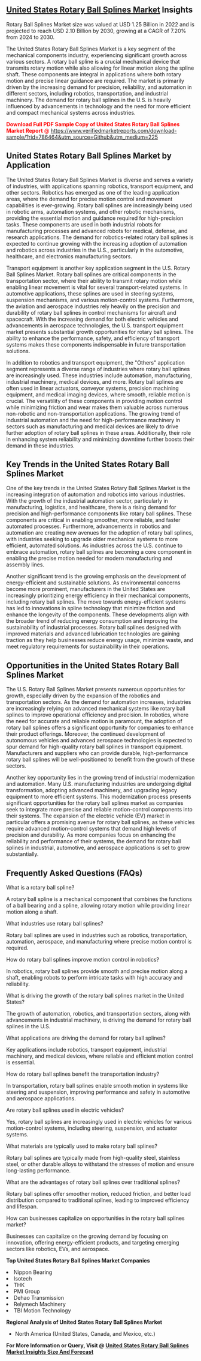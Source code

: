 <h2><a href="https://www.verifiedmarketreports.com/download-sample/?rid=786464&amp;utm_source=Github&amp;utm_medium=225" target="_blank">United States Rotary Ball Splines Market</a> Insights</h2><p>Rotary Ball Splines Market size was valued at USD 1.25 Billion in 2022 and is projected to reach USD 2.10 Billion by 2030, growing at a CAGR of 7.20% from 2024 to 2030.</p><p><p>The United States Rotary Ball Splines Market is a key segment of the mechanical components industry, experiencing significant growth across various sectors. A rotary ball spline is a crucial mechanical device that transmits rotary motion while also allowing for linear motion along the spline shaft. These components are integral in applications where both rotary motion and precise linear guidance are required. The market is primarily driven by the increasing demand for precision, reliability, and automation in different sectors, including robotics, transportation, and industrial machinery. The demand for rotary ball splines in the U.S. is heavily influenced by advancements in technology and the need for more efficient and compact mechanical systems across industries.</p> <p><p><span class=""><span style="color: #ff0000;"><strong>Download Full PDF Sample Copy of United States Rotary Ball Splines Market Report</strong> @ </span><a href="https://www.verifiedmarketreports.com/download-sample/?rid=786464&amp;utm_source=Github&amp;utm_medium=225" target="_blank">https://www.verifiedmarketreports.com/download-sample/?rid=786464&amp;utm_source=Github&amp;utm_medium=225</a></span></p></p> <h2>United States Rotary Ball Splines Market by Application</h2> <p>The United States Rotary Ball Splines Market is diverse and serves a variety of industries, with applications spanning robotics, transport equipment, and other sectors. Robotics has emerged as one of the leading application areas, where the demand for precise motion control and movement capabilities is ever-growing. Rotary ball splines are increasingly being used in robotic arms, automation systems, and other robotic mechanisms, providing the essential motion and guidance required for high-precision tasks. These components are used in both industrial robots for manufacturing processes and advanced robots for medical, defense, and research applications. The demand for robotics-related rotary ball splines is expected to continue growing with the increasing adoption of automation and robotics across industries in the U.S., particularly in the automotive, healthcare, and electronics manufacturing sectors.</p> <p>Transport equipment is another key application segment in the U.S. Rotary Ball Splines Market. Rotary ball splines are critical components in the transportation sector, where their ability to transmit rotary motion while enabling linear movement is vital for several transport-related systems. In automotive applications, these splines are used in steering systems, suspension mechanisms, and various motion-control systems. Furthermore, the aviation and aerospace industries rely heavily on the precision and durability of rotary ball splines in control mechanisms for aircraft and spacecraft. With the increasing demand for both electric vehicles and advancements in aerospace technologies, the U.S. transport equipment market presents substantial growth opportunities for rotary ball splines. The ability to enhance the performance, safety, and efficiency of transport systems makes these components indispensable in future transportation solutions.</p> <p>In addition to robotics and transport equipment, the "Others" application segment represents a diverse range of industries where rotary ball splines are increasingly used. These industries include automation, manufacturing, industrial machinery, medical devices, and more. Rotary ball splines are often used in linear actuators, conveyor systems, precision machining equipment, and medical imaging devices, where smooth, reliable motion is crucial. The versatility of these components in providing motion control while minimizing friction and wear makes them valuable across numerous non-robotic and non-transportation applications. The growing trend of industrial automation and the need for high-performance machinery in sectors such as manufacturing and medical devices are likely to drive further adoption of rotary ball splines in these areas. Additionally, their role in enhancing system reliability and minimizing downtime further boosts their demand in these industries.</p> <h2>Key Trends in the United States Rotary Ball Splines Market</h2> <p>One of the key trends in the United States Rotary Ball Splines Market is the increasing integration of automation and robotics into various industries. With the growth of the industrial automation sector, particularly in manufacturing, logistics, and healthcare, there is a rising demand for precision and high-performance components like rotary ball splines. These components are critical in enabling smoother, more reliable, and faster automated processes. Furthermore, advancements in robotics and automation are creating new avenues for the adoption of rotary ball splines, with industries seeking to upgrade older mechanical systems to more efficient, automated solutions. As industries across the U.S. continue to embrace automation, rotary ball splines are becoming a core component in enabling the precise motion needed for modern manufacturing and assembly lines.</p> <p>Another significant trend is the growing emphasis on the development of energy-efficient and sustainable solutions. As environmental concerns become more prominent, manufacturers in the United States are increasingly prioritizing energy efficiency in their mechanical components, including rotary ball splines. The move towards energy-efficient systems has led to innovations in spline technology that minimize friction and enhance the longevity of the components. These developments align with the broader trend of reducing energy consumption and improving the sustainability of industrial processes. Rotary ball splines designed with improved materials and advanced lubrication technologies are gaining traction as they help businesses reduce energy usage, minimize waste, and meet regulatory requirements for sustainability in their operations.</p> <h2>Opportunities in the United States Rotary Ball Splines Market</h2> <p>The U.S. Rotary Ball Splines Market presents numerous opportunities for growth, especially driven by the expansion of the robotics and transportation sectors. As the demand for automation increases, industries are increasingly relying on advanced mechanical systems like rotary ball splines to improve operational efficiency and precision. In robotics, where the need for accurate and reliable motion is paramount, the adoption of rotary ball splines offers a significant opportunity for companies to enhance their product offerings. Moreover, the continued development of autonomous vehicles and advanced aerospace technologies is expected to spur demand for high-quality rotary ball splines in transport equipment. Manufacturers and suppliers who can provide durable, high-performance rotary ball splines will be well-positioned to benefit from the growth of these sectors.</p> <p>Another key opportunity lies in the growing trend of industrial modernization and automation. Many U.S. manufacturing industries are undergoing digital transformation, adopting advanced machinery, and upgrading legacy equipment to more efficient systems. This modernization process presents significant opportunities for the rotary ball splines market as companies seek to integrate more precise and reliable motion-control components into their systems. The expansion of the electric vehicle (EV) market in particular offers a promising avenue for rotary ball splines, as these vehicles require advanced motion-control systems that demand high levels of precision and durability. As more companies focus on enhancing the reliability and performance of their systems, the demand for rotary ball splines in industrial, automotive, and aerospace applications is set to grow substantially.</p> <h2>Frequently Asked Questions (FAQs)</h2> <p>What is a rotary ball spline?</p> <p>A rotary ball spline is a mechanical component that combines the functions of a ball bearing and a spline, allowing rotary motion while providing linear motion along a shaft.</p> <p>What industries use rotary ball splines?</p> <p>Rotary ball splines are used in industries such as robotics, transportation, automation, aerospace, and manufacturing where precise motion control is required.</p> <p>How do rotary ball splines improve motion control in robotics?</p> <p>In robotics, rotary ball splines provide smooth and precise motion along a shaft, enabling robots to perform intricate tasks with high accuracy and reliability.</p> <p>What is driving the growth of the rotary ball splines market in the United States?</p> <p>The growth of automation, robotics, and transportation sectors, along with advancements in industrial machinery, is driving the demand for rotary ball splines in the U.S.</p> <p>What applications are driving the demand for rotary ball splines?</p> <p>Key applications include robotics, transport equipment, industrial machinery, and medical devices, where reliable and efficient motion control is essential.</p> <p>How do rotary ball splines benefit the transportation industry?</p> <p>In transportation, rotary ball splines enable smooth motion in systems like steering and suspension, improving performance and safety in automotive and aerospace applications.</p> <p>Are rotary ball splines used in electric vehicles?</p> <p>Yes, rotary ball splines are increasingly used in electric vehicles for various motion-control systems, including steering, suspension, and actuator systems.</p> <p>What materials are typically used to make rotary ball splines?</p> <p>Rotary ball splines are typically made from high-quality steel, stainless steel, or other durable alloys to withstand the stresses of motion and ensure long-lasting performance.</p> <p>What are the advantages of rotary ball splines over traditional splines?</p> <p>Rotary ball splines offer smoother motion, reduced friction, and better load distribution compared to traditional splines, leading to improved efficiency and lifespan.</p> <p>How can businesses capitalize on opportunities in the rotary ball splines market?</p> <p>Businesses can capitalize on the growing demand by focusing on innovation, offering energy-efficient products, and targeting emerging sectors like robotics, EVs, and aerospace.</p> </p><p><strong>Top United States Rotary Ball Splines Market Companies</strong></p><div data-test-id=""><p><li>Nippon Bearing</li><li> Isotech</li><li> THK</li><li> PMI Group</li><li> Dehao Transmission</li><li> Relymech Machinery</li><li> TBI Motion Technology</li></p><div><strong>Regional Analysis of&nbsp;United States Rotary Ball Splines Market</strong></div><ul><li dir="ltr"><p dir="ltr">North America&nbsp;(United States, Canada, and Mexico, etc.)</p></li></ul><p><strong>For More Information or Query, Visit @&nbsp;</strong><strong><a href="https://www.verifiedmarketreports.com/product/rotary-ball-splines-market/?utm_source=Github&amp;utm_medium=225" target="_blank">United States Rotary Ball Splines Market Insights Size And Forecast</a></strong></p></div>
